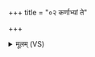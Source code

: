 +++
title = "०२ कर्णाभ्यां ते"

+++
<details><summary>मूलम् (VS)</summary>

कर्णा॑भ्यां ते॒ कङ्कू॑षेभ्यः कर्णशू॒लं वि॒सल्प॑कम्। सर्वं॑ शीर्ष॒र्ण्यं᳡ ते॒ रोगं॑ ब॒हिर्निर्म॑न्त्रयामहे ॥
</details>